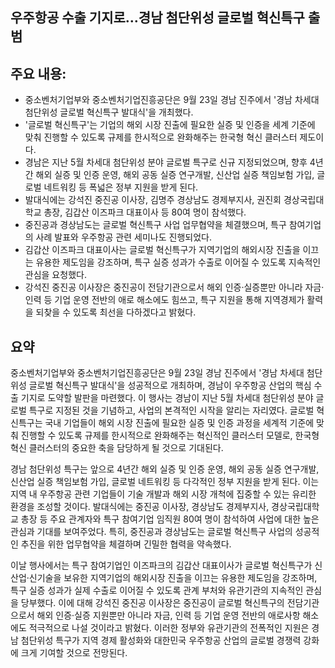 ## 우주항공 수출 기지로…경남 첨단위성 글로벌 혁신특구 출범

## 주요 내용:
*   중소벤처기업부와 중소벤처기업진흥공단은 9월 23일 경남 진주에서 '경남 차세대 첨단위성 글로벌 혁신특구 발대식'을 개최했다.
*   '글로벌 혁신특구'는 기업의 해외 시장 진출에 필요한 실증 및 인증을 세계 기준에 맞춰 진행할 수 있도록 규제를 한시적으로 완화해주는 한국형 혁신 클러스터 제도이다.
*   경남은 지난 5월 차세대 첨단위성 분야 글로벌 특구로 신규 지정되었으며, 향후 4년간 해외 실증 및 인증 운영, 해외 공동 실증 연구개발, 신산업 실증 책임보험 가입, 글로벌 네트워킹 등 폭넓은 정부 지원을 받게 된다.
*   발대식에는 강석진 중진공 이사장, 김명주 경상남도 경제부지사, 권진회 경상국립대학교 총장, 김갑산 이즈파크 대표이사 등 80여 명이 참석했다.
*   중진공과 경상남도는 글로벌 혁신특구 사업 업무협약을 체결했으며, 특구 참여기업의 사례 발표와 우주항공 관련 세미나도 진행되었다.
*   김갑산 이즈파크 대표이사는 글로벌 혁신특구가 지역기업의 해외시장 진출을 이끄는 유용한 제도임을 강조하며, 특구 실증 성과가 수출로 이어질 수 있도록 지속적인 관심을 요청했다.
*   강석진 중진공 이사장은 중진공이 전담기관으로서 해외 인증·실증뿐만 아니라 자금·인력 등 기업 운영 전반의 애로 해소에도 힘쓰고, 특구 지원을 통해 지역경제가 활력을 되찾을 수 있도록 최선을 다하겠다고 밝혔다.

## 요약

중소벤처기업부와 중소벤처기업진흥공단은 9월 23일 경남 진주에서 '경남 차세대 첨단위성 글로벌 혁신특구 발대식'을 성공적으로 개최하며, 경남이 우주항공 산업의 핵심 수출 기지로 도약할 발판을 마련했다. 이 행사는 경남이 지난 5월 차세대 첨단위성 분야 글로벌 특구로 지정된 것을 기념하고, 사업의 본격적인 시작을 알리는 자리였다. 글로벌 혁신특구는 국내 기업들이 해외 시장 진출에 필요한 실증 및 인증 과정을 세계적 기준에 맞춰 진행할 수 있도록 규제를 한시적으로 완화해주는 혁신적인 클러스터 모델로, 한국형 혁신 클러스터의 중요한 축을 담당하게 될 것으로 기대된다.

경남 첨단위성 특구는 앞으로 4년간 해외 실증 및 인증 운영, 해외 공동 실증 연구개발, 신산업 실증 책임보험 가입, 글로벌 네트워킹 등 다각적인 정부 지원을 받게 된다. 이는 지역 내 우주항공 관련 기업들이 기술 개발과 해외 시장 개척에 집중할 수 있는 유리한 환경을 조성할 것이다. 발대식에는 중진공 이사장, 경상남도 경제부지사, 경상국립대학교 총장 등 주요 관계자와 특구 참여기업 임직원 80여 명이 참석하여 사업에 대한 높은 관심과 기대를 보여주었다. 특히, 중진공과 경상남도는 글로벌 혁신특구 사업의 성공적인 추진을 위한 업무협약을 체결하며 긴밀한 협력을 약속했다.

이날 행사에서는 특구 참여기업인 이즈파크의 김갑산 대표이사가 글로벌 혁신특구가 신산업·신기술을 보유한 지역기업의 해외시장 진출을 이끄는 유용한 제도임을 강조하며, 특구 실증 성과가 실제 수출로 이어질 수 있도록 관계 부처와 유관기관의 지속적인 관심을 당부했다. 이에 대해 강석진 중진공 이사장은 중진공이 글로벌 혁신특구의 전담기관으로서 해외 인증·실증 지원뿐만 아니라 자금, 인력 등 기업 운영 전반의 애로사항 해소에도 적극적으로 나설 것이라고 밝혔다. 이러한 정부와 유관기관의 전폭적인 지원은 경남 첨단위성 특구가 지역 경제 활성화와 대한민국 우주항공 산업의 글로벌 경쟁력 강화에 크게 기여할 것으로 전망된다.